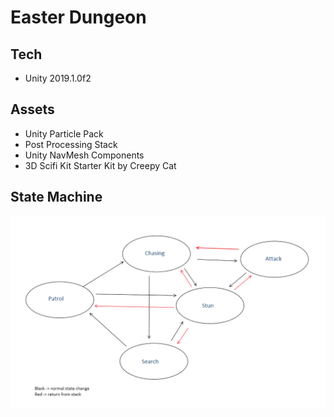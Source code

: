 # Easter Dungeon

## Tech

- Unity 2019.1.0f2

## Assets

- Unity Particle Pack
- Post Processing Stack
- Unity NavMesh Components
- 3D Scifi Kit Starter Kit by Creepy Cat

## State Machine

![img](states.png)